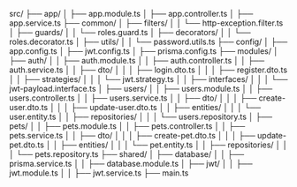 src/
├── app/
│   ├── app.module.ts
│   ├── app.controller.ts
│   ├── app.service.ts
├── common/
│   ├── filters/
│   │   └── http-exception.filter.ts
│   ├── guards/
│   │   └── roles.guard.ts
│   ├── decorators/
│   │   └── roles.decorator.ts
│   ├── utils/
│   │   └── password.utils.ts
├── config/
│   ├── app.config.ts
│   ├── jwt.config.ts
│   ├── prisma.config.ts
├── modules/
│   ├── auth/
│   │   ├── auth.module.ts
│   │   ├── auth.controller.ts
│   │   ├── auth.service.ts
│   │   ├── dto/
│   │   │   ├── login.dto.ts
│   │   │   ├── register.dto.ts
│   │   ├── strategies/
│   │   │   └── jwt.strategy.ts
│   │   ├── interfaces/
│   │   │   └── jwt-payload.interface.ts
│   ├── users/
│   │   ├── users.module.ts
│   │   ├── users.controller.ts
│   │   ├── users.service.ts
│   │   ├── dto/
│   │   │   ├── create-user.dto.ts
│   │   │   ├── update-user.dto.ts
│   │   ├── entities/
│   │   │   └── user.entity.ts
│   │   ├── repositories/
│   │   │   └── users.repository.ts
│   ├── pets/
│   │   ├── pets.module.ts
│   │   ├── pets.controller.ts
│   │   ├── pets.service.ts
│   │   ├── dto/
│   │   │   ├── create-pet.dto.ts
│   │   │   ├── update-pet.dto.ts
│   │   ├── entities/
│   │   │   └── pet.entity.ts
│   │   ├── repositories/
│   │   │   └── pets.repository.ts
├── shared/
│   ├── database/
│   │   ├── prisma.service.ts
│   │   ├── database.module.ts
│   ├── jwt/
│   │   ├── jwt.module.ts
│   │   ├── jwt.service.ts
├── main.ts
